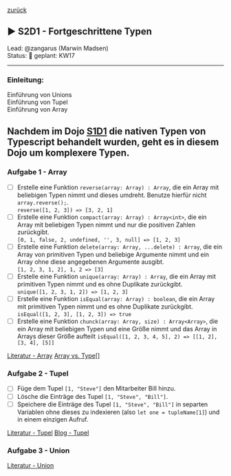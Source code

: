 [zurück](../README.md)

## :arrow_forward: S2D1 - Fortgeschrittene Typen
Lead: @zangarus (Marwin Madsen)  
Status: :construction:
geplant: KW17  

---
### Einleitung:

Einführung von Unions  
Einführung von Tupel  
Einführung von Array  

Nachdem im Dojo [S1D1](../section1/S1D1/README.md) die nativen Typen von Typescript behandelt wurden, geht es in diesem Dojo um komplexere Typen.
---
### Aufgabe 1 - Array

- [ ] Erstelle eine Funktion `reverse(array: Array) : Array`, die ein Array mit beliebigen Typen nimmt und dieses umdreht. Benutze hierfür nicht `array.reverse();`.  
  `reverse([1, 2, 3]) => [3, 2, 1]`
- [ ] Erstelle eine Funktion `compact(array: Array) : Array<int>`, die ein Array mit beliebigen Typen nimmt und nur die positiven Zahlen zurückgibt.  
  `[0, 1, false, 2, undefined, '', 3, null] => [1, 2, 3]`
- [ ] Erstelle eine Funktion `delete(array: Array, ...delete) : Array`, die ein Array von primitiven Typen und beliebige Argumente nimmt und ein Array ohne diese angegebenen Argumente ausgibt.  
  `[1, 2, 3, 1, 2], 1, 2 => [3]`
- [ ] Erstelle eine Funktion `unique(array: Array) : Array`, die ein Array mit primitiven Typen nimmt und es ohne Duplikate zurückgibt.  
  `unique([1, 2, 3, 1, 2]) => [1, 2, 3]`
- [ ] Erstelle eine Funktion `isEqual(array: Array) : boolean`, die ein Array mit primitiven Typen nimmt und es ohne Duplikate zurückgibt.  
  `isEqual([1, 2, 3], [1, 2, 3]) => true`
- [ ] Erstelle eine Funktion `chunck(array: Array, size) : Array<Array>`, die ein Array mit beliebigen Typen und eine Größe nimmt und das Array in Arrays dieser Größe aufteilt
  `isEqual([1, 2, 3, 4, 5], 2) => [[1, 2], [3, 4], [5]]`

[Literatur - Array](https://www.tutorialspoint.com/typescript/typescript_arrays.htm)
[Array<Type> vs. Type[]](https://stackoverflow.com/questions/36842158/arraytype-vs-type-in-typescript)

### Aufgabe 2 - Tupel

- [ ] Füge dem Tupel `[1, "Steve"]` den Mitarbeiter Bill hinzu.
- [ ] Lösche die Einträge des Tupel `[1, "Steve", "Bill"]`.
- [ ] Speichere die Einträge des Tupel `[1, "Steve", "Bill"]` in separten Variablen ohne dieses zu indexieren (also `let one = tupleName[1]`) und in einem einzigen Aufruf.

[Literatur - Tupel](https://www.typescriptlang.org/docs/handbook/2/objects.html#tuple-types)
[Blog - Tupel](https://auth0.com/blog/typescript-3-exploring-tuples-the-unknown-type/)

### Aufgabe 3 - Union

[Literatur - Union](https://www.tutorialspoint.com/typescript/typescript_union.htm)